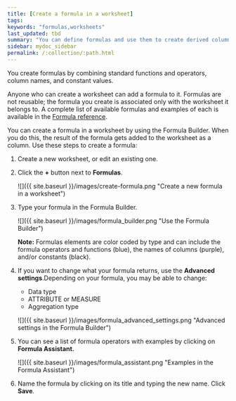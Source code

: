 ```yaml
---
title: [Create a formula in a worksheet]
tags:
keywords: "formulas,worksheets"
last_updated: tbd
summary: "You can define formulas and use them to create derived columns in worksheets. "
sidebar: mydoc_sidebar
permalink: /:collection/:path.html
---
```

You create formulas by combining standard functions and operators, column names, and constant values.

Anyone who can create a worksheet can add a formula to it. Formulas are not reusable; the formula you create is associated only with the worksheet it belongs to. A complete list of available formulas and examples of each is available in the [Formula reference](/reference/formula-reference.html#).

You can create a formula in a worksheet by using the Formula Builder. When you do this, the result of the formula gets added to the worksheet as a column. Use these steps to create a formula:

1. Create a new worksheet, or edit an existing one.
2. Click the **+** button next to **Formulas**.

     ![]({{ site.baseurl }}/images/create-formula.png "Create a new formula in a worksheet")

3. Type your formula in the Formula Builder.

     ![]({{ site.baseurl }}/images/formula_builder.png "Use the Formula Builder")

    **Note:** Formulas elements are color coded by type and can include the formula operators and functions (blue), the names of columns (purple), and/or constants (black).

4. If you want to change what your formula returns, use the **Advanced settings**.Depending on your formula, you may be able to change:

    -   Data type
    -   ATTRIBUTE or MEASURE
    -   Aggregation type

    ![]({{ site.baseurl }}/images/formula_advanced_settings.png "Advanced settings in the Formula Builder")

5.  You can see a list of formula operators with examples by clicking on **Formula Assistant.**

    ![]({{ site.baseurl }}/images/formula_assistant.png "Examples in the Formula Assistant")

6. Name the formula by clicking on its title and typing the new name. Click **Save**.
